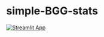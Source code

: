 # simple-BGG-stats
[![Streamlit App](https://static.streamlit.io/badges/streamlit_badge_black_white.svg)](https://<your-custom-subdomain>.streamlit.app)
